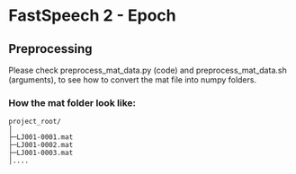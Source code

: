 # FastSpeech 2 - Epoch

## Preprocessing
Please check preprocess_mat_data.py (code) and preprocess_mat_data.sh (arguments), to see how to convert the mat file into numpy folders. 

### How the mat folder look like:

```
project_root/
│
├─LJ001-0001.mat
├─LJ001-0002.mat
├─LJ001-0003.mat
│....
```